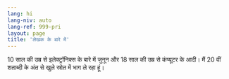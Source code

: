 ```yaml
---
lang: hi
lang-niv: auto
lang-ref: 999-pri
layout: page
title: 'लेखक के बारे में'
---
```


10 साल की उम्र से इलेक्ट्रॉनिक्स के बारे में जुनून और 18 साल की उम्र से कंप्यूटर के आदी।
मैं 20 वीं शताब्दी के अंत से 	खुले स्रोत में भाग ले रहा हूं।
